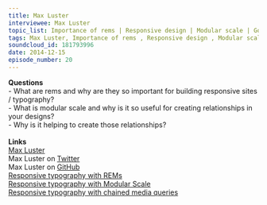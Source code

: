 ```yaml
--- 
title: Max Luster
interviewee: Max Luster
topic_list: Importance of rems | Responsive design | Modular scale | Golden ratio | Creating relationships
tags: Max Luster, Importance of rems , Responsive design , Modular scale , Golden ratio , Creating relationships
soundcloud_id: 181793996
date: 2014-12-15
episode_number: 20
---
```

 
<p class="show_notes_display"><b>Questions</b><br>- What are rems and why are they so important for building responsive sites / typography?<br>- What is modular scale and why is it so useful for creating relationships in your designs?<br>- Why is it helping to create those relationships?<br><br><b>Links<br></b><a rel="nofollow" target="_blank" href="http://www.maxluster.com/">Max Luster</a><br>Max Luster on <a rel="nofollow" target="_blank" href="https://twitter.com/maxluster">Twitter</a><br>Max Luster on <a rel="nofollow" target="_blank" href="https://github.com/maxluster">GitHub</a><br><a rel="nofollow" target="_blank" href="https://bugsnag.com/blog/responsive-typography-with-rems">Responsive typography with REMs</a><br><a rel="nofollow" target="_blank" href="https://bugsnag.com/blog/responsive-typography-with-modular-scale">Responsive typography with Modular Scale</a><br><a rel="nofollow" target="_blank" href="https://bugsnag.com/blog/responsive-typography-with-chained-media-queries">Responsive typography with chained media queries</a><br><br><br></p>
